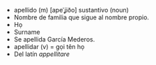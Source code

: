 - apellido (m)	[apeˈʝiðo]	sustantivo (noun)
- Nombre de familia que sigue al nombre propio.
- Họ
- Surname
- Se apellida García Mederos.
- apellidar (v) = gọi tên họ
- Del latín *appellitare*